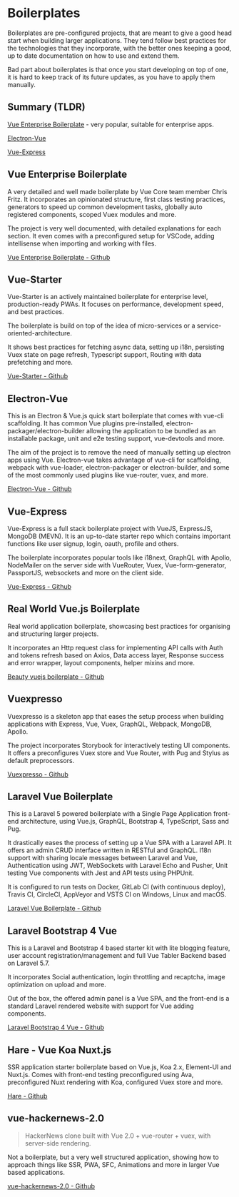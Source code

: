 # Boilerplates
Boilerplates are pre-configured projects, that are meant to give a good head start when building larger applications. They tend follow best practices for the technologies that they incorporate, with the better ones keeping a good, up to date documentation on how to use and extend them. 

Bad part about boilerplates is that once you start developing on top of one, it is hard to keep track of its future updates, as you have to apply them manually.

## Summary (TLDR)

<useful-links>
<useful-links-section title="Large teams">

[Vue Enterprise Boilerplate](#vue-enterprise-boilerplate) - very popular, suitable for enterprise apps.

</useful-links-section>
<useful-links-section title="Desktop Apps">

[Electron-Vue](#electron-vue)

</useful-links-section>
<useful-links-section title="Node rendered apps">

[Vue-Express](#vue-express)

</useful-links-section>
</useful-links>

## Vue Enterprise Boilerplate <badge text="Popular"/>

A very detailed and well made boilerplate by Vue Core team member Chris Fritz. It incorporates an opinionated structure, first class testing practices, generators to speed up common development tasks, globally auto registered components, scoped Vuex modules and more.

The project is very well documented, with detailed explanations for each section. It even comes with a preconfigured setup for VSCode, adding intellisense when importing and working with files.

<useful-links>
<useful-links-section title="Links">

[Vue Enterprise Boilerplate - Github](https://github.com/chrisvfritz/vue-enterprise-boilerplate)

</useful-links-section>
</useful-links>

## Vue-Starter
Vue-Starter is an actively maintained boilerplate for enterprise level, production-ready PWAs. It focuses on performance, development speed, and best practices.

The boilerplate is build on top of the idea of micro-services or a service-oriented-architecture.

It shows best practices for fetching async data, setting up i18n, persisting Vuex state on page refresh, Typescript support, Routing with data prefetching and more.

<useful-links>
<useful-links-section title="Links">

[Vue-Starter - Github](https://github.com/devCrossNet/vue-starter)

</useful-links-section>
</useful-links>

## Electron-Vue
This is an Electron & Vue.js quick start boilerplate that comes with vue-cli scaffolding. It has common Vue plugins pre-installed, electron-packager/electron-builder allowing the application to be bundled as an installable package, unit and e2e testing support, vue-devtools and more.

The aim of the project is to remove the need of manually setting up electron apps using Vue. Electron-vue takes advantage of vue-cli for scaffolding, webpack with vue-loader, electron-packager or electron-builder, and some of the most commonly used plugins like vue-router, vuex, and more.

<useful-links>
<useful-links-section title="Links">

[Electron-Vue - Github](https://github.com/SimulatedGREG/electron-vue)

</useful-links-section>
</useful-links>

## Vue-Express
Vue-Express is a full stack boilerplate project with VueJS, ExpressJS, MongoDB (MEVN). It is an up-to-date starter repo which contains important functions like user signup, login, oauth, profile and others. 

The boilerplate incorporates popular tools like i18next, GraphQL with Apollo, NodeMailer on the server side with VueRouter, Vuex, Vue-form-generator, PassportJS, websockets and more on the client side.

<useful-links>
<useful-links-section title="Links">

[Vue-Express - Github](https://github.com/icebob/vue-express-mongo-boilerplate)

</useful-links-section>
</useful-links>

## Real World Vue.js Boilerplate
Real world application boilerplate, showcasing best practices for organising and structuring larger projects. 

It incorporates an Http request class for implementing API calls with Auth and tokens refresh based on Axios, Data access layer, Response success and error wrapper, layout components, helper mixins and more.

<useful-links>
<useful-links-section title="Links">

[Beauty vuejs boilerplate - Github](https://github.com/zmts/beauty-vuejs-boilerplate)

</useful-links-section>
</useful-links>

## Vuexpresso
Vuexpresso is a skeleton app that eases the setup process when building applications with Express, Vue, Vuex, GraphQL, Webpack, MongoDB, Apollo.

The project incorporates Storybook for interactively testing UI components. It offers a preconfigures Vuex store and Vue Router, with Pug and Stylus as default preprocessors.

<useful-links>
<useful-links-section title="Links">

[Vuexpresso - Github](https://github.com/Ethaan/vuexpresso)

</useful-links-section>
</useful-links>

## Laravel Vue Boilerplate

This is a Laravel 5 powered boilerplate with a Single Page Application front-end architecture, using Vue.js, GraphQL, Bootstrap 4, TypeScript, Sass and Pug.

It drastically eases the process of setting up a Vue SPA with a Laravel API. It offers an admin CRUD interface written in RESTful and GraphQL. I18n support with sharing locale messages between Laravel and Vue, Authentication using JWT, WebSockets with Laravel Echo and Pusher, Unit testing Vue components with Jest and API tests using PHPUnit.
 
It is configured to run tests on Docker, GitLab CI (with continuous deploy), Travis CI, CircleCI, AppVeyor and VSTS CI on Windows, Linux and macOS.
 
<useful-links>
<useful-links-section title="Links">
 
[Laravel Vue Boilerplate - Github](https://github.com/alefesouza/laravel-vue-boilerplate)
 
</useful-links-section>
</useful-links>

## Laravel Bootstrap 4 Vue

This is a Laravel and Bootstrap 4 based starter kit with lite blogging feature, user account registration/management and full Vue Tabler Backend based on Laravel 5.7.

It incorporates Social authentication, login throttling and recaptcha, image optimization on upload and more.

Out of the box, the offered admin panel is a Vue SPA, and the front-end is a standard Laravel rendered website with support for Vue adding components.

<useful-links>
<useful-links-section title="Links">

[Laravel Bootstrap 4 Vue - Github](https://github.com/adr1enbe4udou1n/laravel-boilerplate)

</useful-links-section>
</useful-links>

## Hare - Vue Koa Nuxt.js
SSR application starter boilerplate based on Vue.js, Koa 2.x, Element-UI and Nuxt.js. Comes with front-end testing preconfigured using Ava, preconfigured Nuxt rendering with Koa, configured Vuex store and more.

<useful-links>
<useful-links-section title="Links">

[Hare - Github](https://github.com/clarkdo/hare)

</useful-links-section>
</useful-links>

## vue-hackernews-2.0

> HackerNews clone built with Vue 2.0 + vue-router + vuex, with server-side rendering.

Not a boilerplate, but a very well structured application, showing how to approach things like SSR, PWA, SFC, Animations and more in larger Vue based applications.

<useful-links>
<useful-links-section title="Links">

[vue-hackernews-2.0 - Github](https://github.com/vuejs/vue-hackernews-2.0)

</useful-links-section>
</useful-links>
